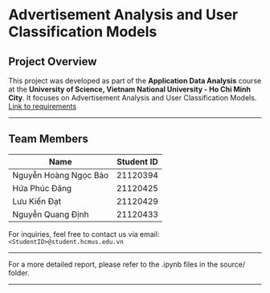 # Advertisement Analysis and User Classification Models

## Project Overview

This project was developed as part of the **Application Data Analysis** course at the **University of Science, Vietnam National University - Ho Chi Minh City**. It focuses on Advertisement Analysis and User Classification Models.
[Link to requirements](https://drive.google.com/drive/folders/1PoEy0DUq-8B3wtB6o9-ll4GsQ6Ye18gy)

---

## Team Members

| Name                   | Student ID |
| ---------------------- | ---------- |
| Nguyễn Hoàng Ngọc Bảo  | 21120394   |
| Hứa Phúc Đăng          | 21120425   |
| Lưu Kiến Đạt           | 21120429   |
| Nguyễn Quang Định      | 21120433   |

For inquiries, feel free to contact us via email: `<StudentID>@student.hcmus.edu.vn`

---

For a more detailed report, please refer to the .ipynb files in the source/ folder.

---

